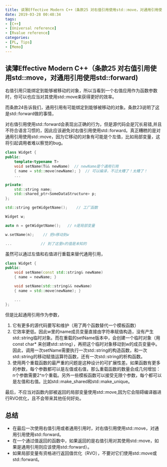 ```yaml
---
title: 读薄Effective Modern C++（条款25 对右值引用使用std::move，对通用引用使用std::forward)
date: 2019-03-28 00:48:34
tags:
- [C++]
- [Universal reference]
- [Rvalue reference]
categories:
- [PL, Tips]
- [Memo]
---
```


## 读薄Effective Modern C++（条款25 对右值引用使用std::move，对通用引用使用std::forward)
右值引用只能绑定到能够被移动的对象，所以当看到一个右值应用作为函数参数时，你可以也应当对其使用std::move来获得更好的效率。

而条款24告诉我们，通用引用有可能绑定到能够被移动的对象。条款23说明了这是std::forward做的事情，

对右值引用使用std::forward会表现出正确的行为，但是源代码会是冗长易错,并且不符合语言习惯的，因此应该避免对右值引用使用std::forward。真正糟糕的是对通用引用使用std::move，因为它移动的对象有可能是个左值，比如局部变量，这将引起调用者难以察觉的bug。
<!-- more -->
```cpp
class Widget {
public:
    template<typename T>
    void setName(T&& newName)  // newName是个通用引用
    { name = std::move(newName); }  // 可以编译，不过太糟了！太糟了！
    ...

private:
    std::string name;
    std::shared_ptr<SomeDataStructure> p;
};

std::string getWidgetName();    // 工厂函数

Widget w;

auto n = getWidgetName();   // n是局部变量

w.setName(n);    // 把n移动到w

...             // 到了这里n的值是未知的
```
虽然可以通过左值和右值进行重载来替代通用引用，
```cpp
class Widget {
public:
    void setName(const std::string& newName)
    { name = newName; }

    void setName(std::string&& newName)
    { name = std::move(newName); } 

    ...
};
```

但是比起通用引用作为参数，
1. 它有更多的源代码要写和维护（用了两个函数替代一个模板函数）
2. 它效率更低。因此w里的name成员变量直接由字符串赋值构造，没有产生std::string临时对象。而在重载的setName版本中，会创建一个临时对象（用const char* 来创建std::string），再把这个临时对象移动到w的成员变量中。因此，调用一次setName需要执行一次std::string的构造函数，和一次std::string的移动赋值运算符函数，还有一次std::string的析构函数。
3. 使用两个重载函数的最严重的问题是这种设计的可扩展性差。如果函数有更多的参数，每个参数都可以是左值或右值，那么重载函数的数量会成几何增加：n个参数需要2^n个重载。另外一些模板函数可以接受无限个参数，每个都可以是左值和右值。比如std::make_shared和std::make_unique。

最后，不应当对函数内部被返回的局部变量使用std::move,因为它会阻碍编译器进行RVO优化，且不会带来其他任何好处。

## 总结
- 在最后一次使用右值引用或者通用引用时，对右值引用使用std::move，对通用引用使用std::forward。
- 在一个通过值返回的函数中，如果返回的是右值引用对其使用std::move，如果是通用引用则应该使用std::forward）。
- 如果局部变量有资格进行返回值优化（RVO），不要对它们使用std::move或std::forward。
